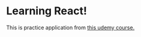# Learning React!

This is practice application from [this udemy course.](https://www.udemy.com/course/react-the-complete-guide-incl-redux)
